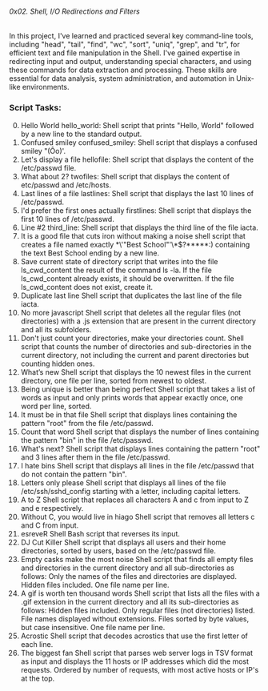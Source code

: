 ###### 0x02. Shell, I/O Redirections and Filters
In this project, I've learned and practiced several key command-line tools, including "head", "tail", "find", "wc", "sort", "uniq", "grep", and "tr", for efficient text and file manipulation in the Shell. I've gained expertise in redirecting input and output, understanding special characters, and using these commands for data extraction and processing. These skills are essential for data analysis, system administration, and automation in Unix-like environments.

### Script Tasks: 
0. Hello World
hello_world: Shell script that prints "Hello, World" followed by a new line to the standard output.
1. Confused smiley
confused_smiley: Shell script that displays a confused smiley "(Ôo)'.
2. Let's display a file
hellofile: Shell script that displays the content of the /etc/passwd file.
3. What about 2?
twofiles: Shell script that displays the content of etc/passwd and /etc/hosts.
4. Last lines of a file
lastlines: Shell script that displays the last 10 lines of /etc/passwd.
5. I'd prefer the first ones actually
firstlines: Shell script that displays the first 10 lines of /etc/passwd.
6. Line #2
third_line: Shell script that displays the third line of the file iacta.
7. It is a good file that cuts iron without making a noise
shell script that creates a file named exactly \*\\'"Best School"\'\\*$\?\*\*\*\*\*:) containing the text Best School ending by a new line.
8. Save current state of directory
script that writes into the file ls_cwd_content the result of the command ls -la. If the file ls_cwd_content already exists, it should be overwritten. If the file ls_cwd_content does not exist, create it.
9. Duplicate last line
Shell script that duplicates the last line of the file iacta.
10. No more javascript
Shell script that deletes all the regular files (not directories) with a .js extension that are present in the current directory and all its subfolders.
11. Don't just count your directories, make your directories count.
Shell script that counts the number of directories and sub-directories in the current directory, not including the current and parent directories but counting hidden ones.
12. What’s new
Shell script that displays the 10 newest files in the current directory, one file per line, sorted from newest to oldest.
13. Being unique is better than being perfect
Shell script that takes a list of words as input and only prints words that appear exactly once, one word per line, sorted.
14. It must be in that file
Shell script that displays lines containing the pattern "root" from the file /etc/passwd.
15. Count that word
Shell script that displays the number of lines containing the pattern "bin" in the file /etc/passwd.
16. What's next?
Shell script that displays lines containing the pattern "root" and 3 lines after them in the file /etc/passwd.
17. I hate bins
Shell script that displays all lines in the file /etc/passwd that do not contain the pattern "bin".
18. Letters only please
Shell script that displays all lines of the file /etc/ssh/sshd_config starting with a letter, including capital letters.
19. A to Z
Shell script that replaces all characters A and c from input to Z and e respectively.
20. Without C, you would live in hiago
Shell script that removes all letters c and C from input.
21. esreveR
Shell Bash script that reverses its input.
22. DJ Cut Killer
Shell script that displays all users and their home directories, sorted by users, based on the /etc/passwd file.
23. Empty casks make the most noise
Shell script that finds all empty files and directories in the current directory and all sub-directories as follows:
Only the names of the files and directories are displayed.
Hidden files included.
One file name per line.
24. A gif is worth ten thousand words
Shell script that lists all the files with a .gif extension in the current directory and all its sub-directories as follows:
Hidden files included.
Only regular files (not directories) listed.
File names displayed without extensions.
Files sorted by byte values, but case insensitive.
One file name per line.
25. Acrostic
Shell script that decodes acrostics that use the first letter of each line.
26. The biggest fan
Shell script that parses web server logs in TSV format as input and displays the 11 hosts or IP addresses which did the most requests. Ordered by number of requests, with most active hosts or IP's at the top.

